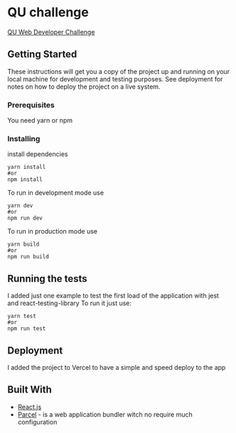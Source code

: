 
# QU challenge

[QU Web Developer Challenge](https://qu-challenge-git-master.alfonsorognoni.vercel.app/)

## Getting Started

These instructions will get you a copy of the project up and running on your local machine for development and testing purposes. See deployment for notes on how to deploy the project on a live system.

### Prerequisites

You need yarn or npm


### Installing

install dependencies

```
yarn install
#or
npm install
```

To run in development mode use

```
yarn dev
#or
npm run dev
```

To run in production mode use

```
yarn build
#or
npm run build
```


## Running the tests

I added just one example to test the first load of the application with jest and react-testing-library
To run it just use:

```
yarn test
#or
npm run test
```

## Deployment

I added the project to Vercel to have a simple and speed deploy to the app

## Built With

* [React.js](https://reactjs.org/)
* [Parcel](https://parceljs.org/) - is a web application bundler witch no require much configuration